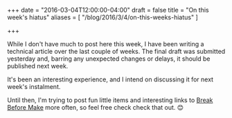 +++
date = "2016-03-04T12:00:00-04:00"
draft = false
title = "On this week's hiatus"
aliases = [ "/blog/2016/3/4/on-this-weeks-hiatus" ]

+++

While I don't have much to post here this week, I have been writing a technical article over the last couple of weeks. The final draft was submitted yesterday and, barring any unexpected changes or delays, it should be published next week.

It's been an interesting experience, and I intend on discussing it for next week's instalment.

Until then, I'm trying to post fun little items and interesting links to [Break Before Make](http://breakbeforemake.com) more often, so feel free check check that out. 😊
